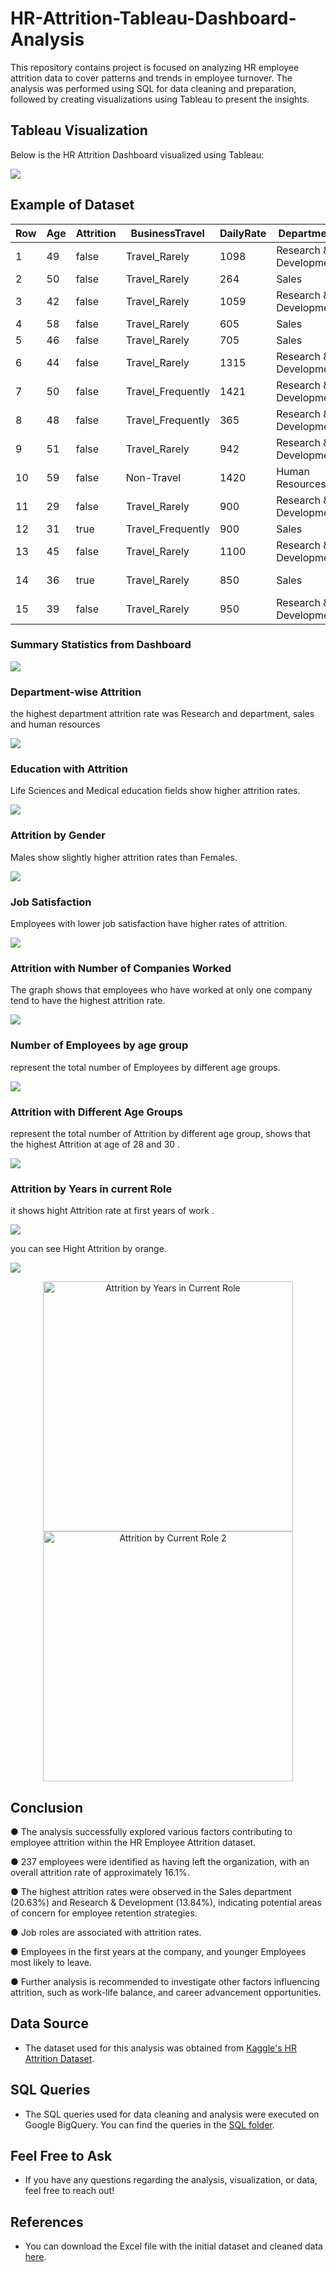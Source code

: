 # HR-Attrition-Tableau-Dashboard-Analysis
This repository contains project is focused on analyzing HR employee attrition data to cover patterns and trends in employee turnover. The analysis was performed using SQL for data cleaning and preparation, followed by creating visualizations using Tableau to present the insights.

## Tableau Visualization

Below is the HR Attrition Dashboard visualized using Tableau:

![](Hr_Analytics_Dashboard.png) 


## Example of Dataset

| Row | Age | Attrition | BusinessTravel   | DailyRate | Department           | DistanceFromHome | Education | EducationField   | Gender | JobRole | MaritalStatus | MonthlyIncome | OverTime | PerformanceRating | TotalWorkingYears | YearsAtCompany |
|-----|-----|-----------|------------------|-----------|----------------------|------------------|-----------|------------------|--------|---------|---------------|---------------|----------|-------------------|-------------------|----------------|
| 1   | 49  | false     | Travel_Rarely    | 1098      | Research & Development | 4                | 2         | Medical          | Male   | Manager | Married       | 18711         | false    | 3                 | 23                | 4              |
| 2   | 50  | false     | Travel_Rarely    | 264       | Sales                 | 9                | 3         | Marketing        | Male   | Manager | Married       | 19331         | true     | 3                 | 27                | 3              |
| 3   | 42  | false     | Travel_Rarely    | 1059      | Research & Development | 9                | 2         | Other            | Male   | Manager | Single        | 19613         | false    | 4                 | 24                | 3              |
| 4   | 58  | false     | Travel_Rarely    | 605       | Sales                 | 21               | 3         | Life Sciences    | Female | Manager | Married       | 17875         | true     | 3                 | 29                | 2              |
| 5   | 46  | false     | Travel_Rarely    | 705       | Sales                 | 2                | 4         | Marketing        | Female | Manager | Single        | 18947         | false    | 3                 | 22                | 2              |
| 6   | 44  | false     | Travel_Rarely    | 1315      | Research & Development | 3                | 4         | Other            | Male   | Manager | Married       | 19513         | true     | 3                 | 26                | 4              |
| 7   | 50  | false     | Travel_Frequently| 1421      | Research & Development | 2                | 3         | Medical          | Female | Manager | Married       | 17856         | false    | 4                 | 32                | 3              |
| 8   | 48  | false     | Travel_Frequently| 365       | Research & Development | 4                | 5         | Medical          | Male   | Manager | Married       | 15202         | false    | 4                 | 23                | 3              |
| 9   | 51  | false     | Travel_Rarely    | 942       | Research & Development | 3                | 3         | Technical Degree | Female | Manager | Married       | 13116         | false    | 3                 | 15                | 3              |
| 10  | 59  | false     | Non-Travel       | 1420      | Human Resources       | 2                | 4         | Human Resources  | Female | Manager | Married       | 18844         | false    | 4                 | 30                | 3              |
| 11  | 29  | false     | Travel_Rarely    | 900       | Research & Development | 10               | 3         | Life Sciences    | Male   | Sales   | Married       | 5000          | false    | 3                 | 10                | 7              |
| 12  | 31  | true      | Travel_Frequently| 900       | Sales                 | 20               | 2         | Marketing        | Female | Manager | Single        | 4500          | true     | 4                 | 8                 | 5              |
| 13  | 45  | false     | Travel_Rarely    | 1100      | Research & Development | 12               | 4         | Technical Degree | Female | Research Scientist | Divorced   | 12000         | false    | 3                 | 15                | 9              |
| 14  | 36  | true      | Travel_Rarely    | 850       | Sales                 | 15               | 3         | Marketing        | Male   | Sales Executive | Married   | 9000          | true     | 3                 | 7                 | 5              |
| 15  | 39  | false     | Travel_Rarely    | 950       | Research & Development | 8                | 2         | Life Sciences    | Female | Manager | Married       | 11000         | false    | 3                 | 12                | 6              |





### Summary Statistics from Dashboard 

![](KPI.png) 


### Department-wise Attrition 
the highest department attrition rate was Research and department, sales and human resources 

![](Department_wise_attrition.png) 


### Education with Attrition
Life Sciences and Medical education fields show higher attrition rates.

![](Education_with_attrition.png) 


### Attrition by Gender
 Males show slightly higher attrition rates than Females.

![](Attrition_by_Gender.png) 


### Job Satisfaction
Employees with lower job satisfaction have higher rates of attrition.

![](Job_Satisfaction_Rating.png) 


### Attrition with Number of Companies Worked
The graph shows that employees who have worked at only one company tend to have the highest attrition rate.

![](Attrition_with_number_of_companies.png) 


### Number of Employees by age group
represent the total number of Employees by different age groups.

![](Number_of_Employees_by_Age_Group.png) 


### Attrition with Different Age Groups 
represent the total number of Attrition by different age group, shows that the highest Attrition at age of 28 and 30 .

![](Attrition_for_Employees_Number_by_Age_Group.png) 


### Attrition by Years in current Role
it shows hight Attrition rate at first years of work .

![](Attrition_by_Years_in_current_Role.png) 

you can see Hight Attrition by orange.

![](Attrition_by_current_Role_2.png) 

<p align="center">
  <img src="Attrition_by_Years_in_current_Role.png" alt="Attrition by Years in Current Role" width="400"/>
  <img src="Attrition_by_current_Role_2.png" alt="Attrition by Current Role 2" width="400"/>
</p>


## Conclusion

**●**  The analysis successfully explored various factors contributing to employee attrition within the HR Employee Attrition dataset.

**●** 237 employees were identified as having left the organization, with an overall attrition rate of approximately 16.1%.

**●**  The highest attrition rates were observed in the Sales department (20.63%) and Research & Development (13.84%), indicating potential areas of concern for employee retention strategies.

**●**  Job roles are associated with attrition rates.

**●** Employees in the first years at the company, and younger Employees most likely to leave. 

**●** Further analysis is recommended to investigate other factors influencing attrition, such as work-life balance, and career advancement opportunities.



## Data Source
- The dataset used for this analysis was obtained from [Kaggle's HR Attrition Dataset](https://www.kaggle.com/datasets).
  
## SQL Queries
- The SQL queries used for data cleaning and analysis were executed on Google BigQuery. You can find the queries in the [SQL folder](https://github.com/Israa-Idris/HR-Attrition-SQL-Analysis/tree/main).

## Feel Free to Ask
- If you have any questions regarding the analysis, visualization, or data, feel free to reach out!

## References
- You can download the Excel file with the initial dataset and cleaned data [here](HR-Employee-Attrition.csv).
